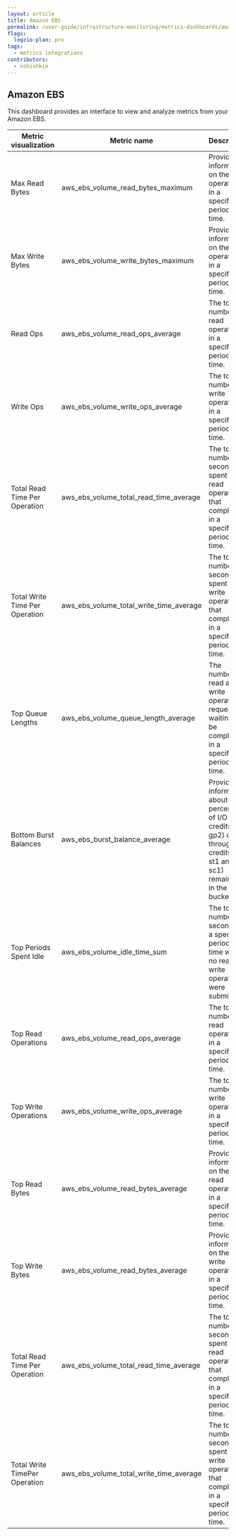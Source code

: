 ```yaml
---
layout: article
title: Amazon EBS
permalink: /user-guide/infrastructure-monitoring/metrics-dashboards/amazon-ebs.html 
flags:
  logzio-plan: pro
tags:
  - metrics integrations
contributors:
  - nshishkin
---
```


## Amazon EBS

This dashboard provides an interface to view and analyze metrics from your Amazon EBS.

| Metric visualization           | Metric name                                   | Description                                                                                                                               |
| ------------------------------ | --------------------------------------------- | ----------------------------------------------------------------------------------------------------------------------------------------- |
| Max Read Bytes    | aws\_ebs\_volume\_read\_bytes\_maximum        | Provides information on the read operations in a specified period of time.                                                                |
| Max Write Bytes                | aws\_ebs\_volume\_write\_bytes\_maximum       | Provides information on the write operations in a specified period of time.                                                               |
| Read Ops          | aws\_ebs\_volume\_read\_ops\_average          | The total number of read operations in a specified period of time.                                                                        |
| Write Ops                      | aws\_ebs\_volume\_write\_ops\_average         | The total number of write operations in a specified period of time.                                                                       |
| Total Read Time Per Operation  | aws\_ebs\_volume\_total\_read\_time\_average  | The total number of seconds spent by all read operations that completed in a specified period of time.                                    |
| Total Write Time Per Operation | aws\_ebs\_volume\_total\_write\_time\_average | The total number of seconds spent by all write operations that completed in a specified period of time.                                   |
| Top Queue Lengths | aws\_ebs\_volume\_queue\_length\_average      | The number of read and write operation requests waiting to be completed in a specified period of time.     |
| Bottom Burst Balances          | aws\_ebs\_burst\_balance\_average             | Provides information about the percentage of I/O credits (for gp2) or throughput credits (for st1 and sc1) remaining in the burst bucket. |
| Top Periods Spent Idle         | aws\_ebs\_volume\_idle\_time\_sum             | The total number of seconds in a specified period of time when no read or write operations were submitted.     |
| Top Read Operations            | aws\_ebs\_volume\_read\_ops\_average          | The total number of read operations in a specified period of time.                                                                        |
| Top Write Operations           | aws\_ebs\_volume\_write\_ops\_average         | The total number of write operations in a specified period of time.                                                                       |
| Top Read Bytes                 | aws\_ebs\_volume\_read\_bytes\_average        | Provides information on the top read operations in a specified period of time.                                                            |
| Top Write Bytes                | aws\_ebs\_volume\_read\_bytes\_average        | Provides information on the top write  operations in a specified period of time.                                                          |
| Total Read Time Per Operation  | aws\_ebs\_volume\_total\_read\_time\_average  | The total number of seconds spent by all read operations that completed in a specified period of time.                                    |
| Total Write TimePer Operation  | aws\_ebs\_volume\_total\_write\_time\_average | The total number of seconds spent by all write operations that completed in a specified period of time.                                   |